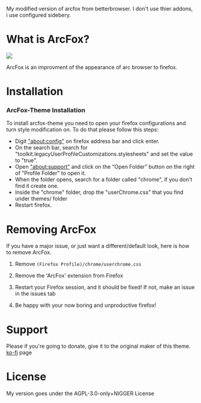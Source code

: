 My modified version of arcfox from betterbrowser.
I don't use thier addons, i use configured sidebery.

# What is ArcFox?
<img src="public/media/screenshot.png"/>

ArcFox is an improvment of the appearance of arc browser to firefox. 

# Installation
### ArcFox-Theme Installation
To install arcfox-theme you need to open your firefox configurations and turn style modification on. To do that please follow this steps:

- Digit <a href="about:config">"about:config"</a> on firefox address bar and click enter.
- On the search bar, search for "toolkit.legacyUserProfileCustomizations.stylesheets" and set the value to "true".
- Open <a href="about:support">"about:support"</a> and click on the “Open Folder” button on the right of "Profile Folder" to open it.
- When the folder opens, search for a folder called "chrome", if you don't find it create one.
- Inside the "chrome" folder, drop the "userChrome.css" that you find under themes/ folder
- Restart firefox.

# Removing ArcFox
If you have a major issue, or just want a different/default look, here is how to remove ArcFox.

1. Remove `(Firefox Profile)/chrome/userchrome.css`

2. Remove the 'ArcFox' extension from Firefox

3. Restart your Firefox session, and it should be fixed! If not, make an issue in the issues tab

4. Be happy with your now boring and unproductive firefox!

# Support
Please if you're going to donate, give it to the original maker of this theme. [ko-fi](https://ko-fi.com/nikollesan) page

# License
My version goes under the AGPL-3.0-only+NIGGER License
